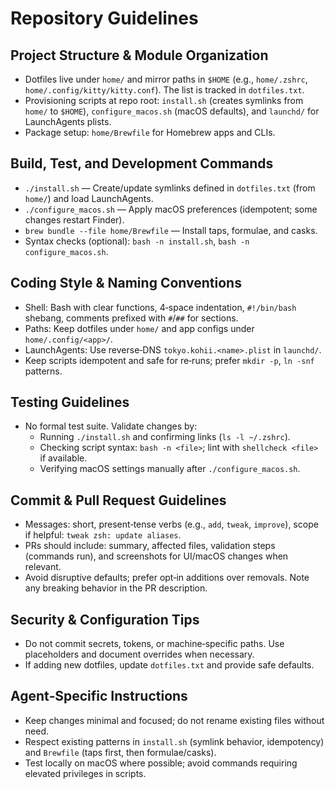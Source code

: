 # Repository Guidelines

## Project Structure & Module Organization
- Dotfiles live under `home/` and mirror paths in `$HOME` (e.g., `home/.zshrc`, `home/.config/kitty/kitty.conf`). The list is tracked in `dotfiles.txt`.
- Provisioning scripts at repo root: `install.sh` (creates symlinks from `home/` to `$HOME`), `configure_macos.sh` (macOS defaults), and `launchd/` for LaunchAgents plists.
- Package setup: `home/Brewfile` for Homebrew apps and CLIs.

## Build, Test, and Development Commands
- `./install.sh` — Create/update symlinks defined in `dotfiles.txt` (from `home/`) and load LaunchAgents.
- `./configure_macos.sh` — Apply macOS preferences (idempotent; some changes restart Finder).
- `brew bundle --file home/Brewfile` — Install taps, formulae, and casks.
- Syntax checks (optional): `bash -n install.sh`, `bash -n configure_macos.sh`.

## Coding Style & Naming Conventions
- Shell: Bash with clear functions, 4‑space indentation, `#!/bin/bash` shebang, comments prefixed with `#`/`##` for sections.
- Paths: Keep dotfiles under `home/` and app configs under `home/.config/<app>/`.
- LaunchAgents: Use reverse‑DNS `tokyo.kohii.<name>.plist` in `launchd/`.
- Keep scripts idempotent and safe for re‑runs; prefer `mkdir -p`, `ln -snf` patterns.

## Testing Guidelines
- No formal test suite. Validate changes by:
  - Running `./install.sh` and confirming links (`ls -l ~/.zshrc`).
  - Checking script syntax: `bash -n <file>`; lint with `shellcheck <file>` if available.
  - Verifying macOS settings manually after `./configure_macos.sh`.

## Commit & Pull Request Guidelines
- Messages: short, present‑tense verbs (e.g., `add`, `tweak`, `improve`), scope if helpful: `tweak zsh: update aliases`.
- PRs should include: summary, affected files, validation steps (commands run), and screenshots for UI/macOS changes when relevant.
- Avoid disruptive defaults; prefer opt‑in additions over removals. Note any breaking behavior in the PR description.

## Security & Configuration Tips
- Do not commit secrets, tokens, or machine‑specific paths. Use placeholders and document overrides when necessary.
- If adding new dotfiles, update `dotfiles.txt` and provide safe defaults.

## Agent‑Specific Instructions
- Keep changes minimal and focused; do not rename existing files without need.
- Respect existing patterns in `install.sh` (symlink behavior, idempotency) and `Brewfile` (taps first, then formulae/casks).
- Test locally on macOS where possible; avoid commands requiring elevated privileges in scripts.
